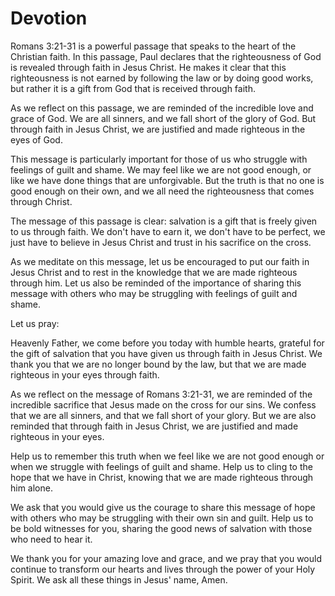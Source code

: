 # Devotion

Romans 3:21-31 is a powerful passage that speaks to the heart of the Christian faith. In this passage, Paul declares that the righteousness of God is revealed through faith in Jesus Christ. He makes it clear that this righteousness is not earned by following the law or by doing good works, but rather it is a gift from God that is received through faith.

As we reflect on this passage, we are reminded of the incredible love and grace of God. We are all sinners, and we fall short of the glory of God. But through faith in Jesus Christ, we are justified and made righteous in the eyes of God.

This message is particularly important for those of us who struggle with feelings of guilt and shame. We may feel like we are not good enough, or like we have done things that are unforgivable. But the truth is that no one is good enough on their own, and we all need the righteousness that comes through Christ.

The message of this passage is clear: salvation is a gift that is freely given to us through faith. We don't have to earn it, we don't have to be perfect, we just have to believe in Jesus Christ and trust in his sacrifice on the cross.

As we meditate on this message, let us be encouraged to put our faith in Jesus Christ and to rest in the knowledge that we are made righteous through him. Let us also be reminded of the importance of sharing this message with others who may be struggling with feelings of guilt and shame.

Let us pray:

Heavenly Father, we come before you today with humble hearts, grateful for the gift of salvation that you have given us through faith in Jesus Christ. We thank you that we are no longer bound by the law, but that we are made righteous in your eyes through faith.

As we reflect on the message of Romans 3:21-31, we are reminded of the incredible sacrifice that Jesus made on the cross for our sins. We confess that we are all sinners, and that we fall short of your glory. But we are also reminded that through faith in Jesus Christ, we are justified and made righteous in your eyes.

Help us to remember this truth when we feel like we are not good enough or when we struggle with feelings of guilt and shame. Help us to cling to the hope that we have in Christ, knowing that we are made righteous through him alone.

We ask that you would give us the courage to share this message of hope with others who may be struggling with their own sin and guilt. Help us to be bold witnesses for you, sharing the good news of salvation with those who need to hear it.

We thank you for your amazing love and grace, and we pray that you would continue to transform our hearts and lives through the power of your Holy Spirit. We ask all these things in Jesus' name, Amen.